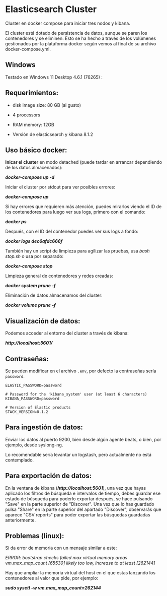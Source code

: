 

# Elasticsearch Cluster


Cluster en docker compose para iniciar tres nodos y kibana.

El cluster está dotado de persistencia de datos, aunque se paren los contenedores y se eliminen. Esto se ha hecho a través de los volúmenes gestionados por la plataforma docker según vemos al final de su archivo docker-compose.yml.


## Windows

Testado en Windows 11 Desktop 4.6.1 (76265) :


## Requerimientos:

- disk image size: 80 GB (al gusto)

- 4 processors

- RAM memory: 12GB

- Versión de elasticsearch y kibana 8.1.2



## Uso básico docker:


**Inicar el cluster** en modo detached (puede tardar en arrancar dependiendo de los datos almacenados):

_**docker-compose up -d**_

Iniciar el cluster por stdout para ver posibles errores:  

_**docker-compose up**_

Si hay errores que requieren más atención, puedes mirarlos viendo el ID de los contenedores para luego ver sus logs, primero con el comando:

_**docker ps**_

Después, con el ID del contenedor puedes ver sus logs a fondo:

_**docker logs dec6afdc666f**_

También hay un script de limpieza para agilizar las pruebas, usa _bash stop.sh_ o usa por separado:

_**docker-compose stop**_

Limpieza general de contenedores y redes creadas:

_**docker system prune -f**_

Eliminación de datos almacenamos del cluster:

_**docker volume prune -f**_


## Visualización de datos:


Podemos acceder al entorno del cluster a través de kibana:

_**http://localhost:5601/**_

## Contraseñas:

Se pueden modificar en el archivo `.env`, por defecto la contraseñas sería `password`.

```# Password for the 'elastic' user (at least 6 characters)
ELASTIC_PASSWORD=password

# Password for the 'kibana_system' user (at least 6 characters)
KIBANA_PASSWORD=password

# Version of Elastic products
STACK_VERSION=8.1.2
```

## Para ingestión de datos:

Enviar los datos al puerto 9200, bien desde algún agente beats, o bien, por ejemplo, desde syslong-ng.

Lo recomendable sería levantar un logstash, pero actualmente no está contemplado.


## Para exportación de datos:

En la ventana de kibana (_**http://localhost:5601**_), una vez que hayas aplicado los filtros de búsqueda e intervalos de tiempo, debes guardar ese estado de búsqueda para poderlo exportar después, se hace pulsando "Save" en la parte superior de "Discover". Una vez que lo has guardado pulsa "Share" en la parte superior del apartado "Discover", observarás que aparece "CSV reports" para poder exportar las búsquedas guardadas anteriormente.

## Problemas (linux):

Si da error de memoria con un mensaje similar a este:

_ERROR: bootstrap checks failed max virtual memory areas vm.max_map_count [65530] likely too low, increase to at least [262144]_

Hay que ampliar la memoria virtual del host en el que estas lanzando los contenedores al valor que pide, por ejemplo:

_**sudo sysctl -w vm.max_map_count=262144**_
